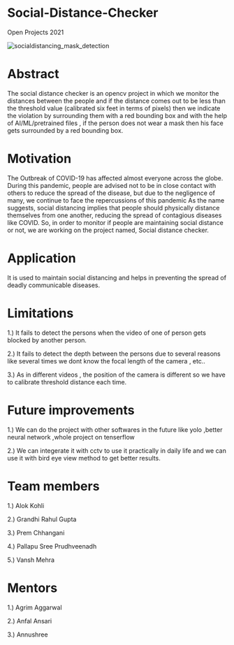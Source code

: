 # Social-Distance-Checker
Open Projects 2021


![socialdistancing_mask_detection](https://user-images.githubusercontent.com/88554453/128603773-dceafea5-7f4f-46a8-8303-98dc23235368.jpg)

# Abstract 

The social distance checker is an opencv project in which we monitor the distances between the people and if the distance comes out to be less than the threshold value (calibrated six feet in terms of pixels) then we indicate the violation by surrounding them with a red bounding box and with the help of AI/ML/pretrained files , if the person does not wear a mask then his face gets surrounded by a red bounding box.

# Motivation

The Outbreak of COVID-19 has affected almost everyone across the globe. During this pandemic, people are 
advised not to be in close contact with others to reduce the spread of the disease, but due to the negligence 
of many, we continue to face the repercussions of this pandemic
As the name suggests, social distancing implies that people should physically distance themselves from 
one another, reducing the spread of contagious diseases like COVID. So, in order to monitor if people are 
maintaining social distance or not, we are working on the project named, Social distance checker. 

# Application

It is used to maintain social distancing and helps in preventing the spread of deadly communicable diseases.

# Limitations

1.) It fails to detect the persons when the video of one of person gets blocked by another person. 

2.) It fails to detect the depth between the persons due to several reasons like several times we dont know the focal length of the camera , etc.. 

3.) As in different videos , the position of the camera is different so we have to calibrate threshold distance each time.

# Future improvements

1.) We can do the project with other softwares
in the future like yolo ,better neural network ,whole 
project on tenserflow 

2.) We can integerate it with cctv to use it practically in daily life and we can use it with bird eye view method to get better results.

# Team members

1.) Alok Kohli

2.) Grandhi Rahul Gupta

3.) Prem Chhangani

4.) Pallapu Sree Prudhveenadh

5.) Vansh Mehra

# Mentors

1.) Agrim Aggarwal

2.) Anfal Ansari

3.) Annushree


